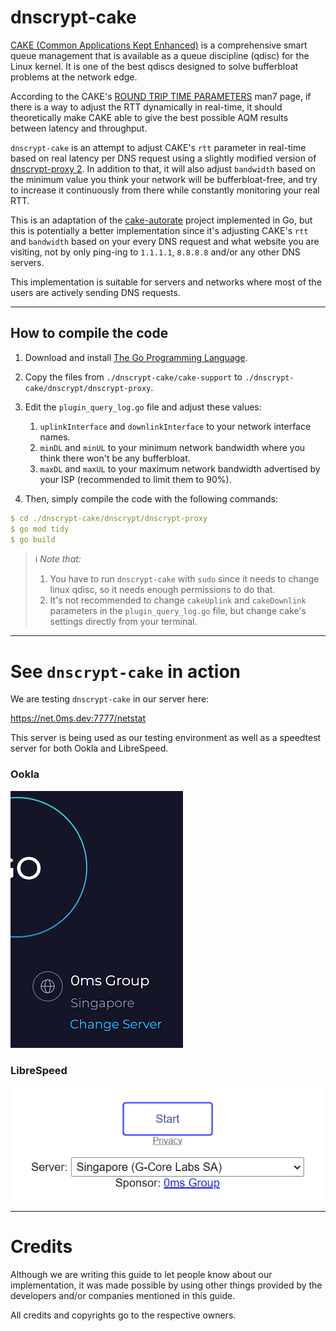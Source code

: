 # dnscrypt-cake

[CAKE (Common Applications Kept Enhanced)](https://www.bufferbloat.net/projects/codel/wiki/CakeTechnical/) is a comprehensive smart queue management that is available as a queue discipline (qdisc) for the Linux kernel. It is one of the best qdiscs designed to solve bufferbloat problems at the network edge.

According to the CAKE's [ROUND TRIP TIME PARAMETERS](https://man7.org/linux/man-pages/man8/tc-cake.8.html) man7 page, if there is a way to adjust the RTT dynamically in real-time, it should theoretically make CAKE able to give the best possible AQM results between latency and throughput.

`dnscrypt-cake` is an attempt to adjust CAKE's `rtt` parameter in real-time based on real latency per DNS request using a slightly modified version of [dnscrypt-proxy 2](https://github.com/DNSCrypt/dnscrypt-proxy). In addition to that, it will also adjust `bandwidth` based on the minimum value you think your network will be bufferbloat-free, and try to increase it continuously from there while constantly monitoring your real RTT.

This is an adaptation of the [cake-autorate](https://github.com/lynxthecat/cake-autorate) project implemented in Go, but this is potentially a better implementation since it's adjusting CAKE's `rtt` and `bandwidth` based on your every DNS request and what website you are visiting, not by only ping-ing to `1.1.1.1`, `8.8.8.8` and/or any other DNS servers.

This implementation is suitable for servers and networks where most of the users are actively sending DNS requests.

* * *

## How to compile the code

1. Download and install [The Go Programming Language](https://go.dev/).
2. Copy the files from `./dnscrypt-cake/cake-support` to `./dnscrypt-cake/dnscrypt/dnscrypt-proxy`.
3. Edit the `plugin_query_log.go` file and adjust these values:
   1. `uplinkInterface` and `downlinkInterface` to your network interface names.
   2. `minDL` and `minUL` to your minimum network bandwidth where you think there won't be any bufferbloat.
   3. `maxDL` and `maxUL` to your maximum network bandwidth advertised by your ISP (recommended to limit them to 90%).


4. Then, simply compile the code with the following commands:

```yaml
$ cd ./dnscrypt-cake/dnscrypt/dnscrypt-proxy
$ go mod tidy
$ go build
```

> :information_source: *Note that:*
> 1. You have to run `dnscrypt-cake` with `sudo` since it needs to change linux qdisc, so it needs enough permissions to do that.
> 2. It's not recommended to change `cakeUplink` and `cakeDownlink` parameters in the `plugin_query_log.go` file, but change cake's settings directly from your terminal.

* * *

# See `dnscrypt-cake` in action

We are testing `dnscrypt-cake` in our server here:

https://net.0ms.dev:7777/netstat

This server is being used as our testing environment as well as a speedtest server for both Ookla and LibreSpeed.

### Ookla

![Ookla](https://github.com/galpt/dnscrypt-cake/blob/main/img/ookla.png)

### LibreSpeed

![LibreSpeed](https://github.com/galpt/dnscrypt-cake/blob/main/img/librespeed.png)

* * *

# Credits

Although we are writing this guide to let people know about our implementation, it was made possible by using other things provided by the developers and/or companies mentioned in this guide.

All credits and copyrights go to the respective owners.
